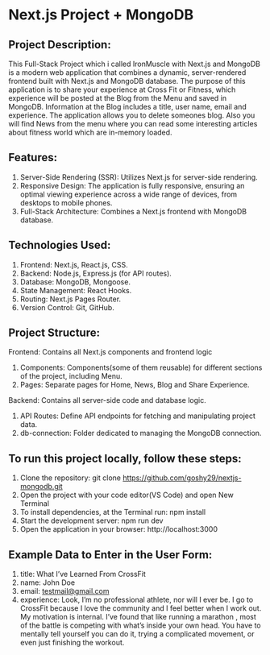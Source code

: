 # Next.js Project + MongoDB
## Project Description:
This Full-Stack Project which i called IronMuscle with Next.js and MongoDB is a modern web application that combines a dynamic, server-rendered frontend built with Next.js and MongoDB database. Тhe purpose of this application is to share your experience at Cross Fit or Fitness, which experience will be posted at the Blog from the Menu and saved in MongoDB. Information at the Blog includes a title, user name, email and experience. The application allows you to delete someones blog. Also you will find News from the menu where you can read some interesting articles about fitness world which are in-memory loaded.

## Features:
1. Server-Side Rendering (SSR): Utilizes Next.js for server-side rendering.
2. Responsive Design: The application is fully responsive, ensuring an optimal viewing experience across a wide range of devices, from desktops to mobile phones.  
3. Full-Stack Architecture: Combines a Next.js frontend with MongoDB database.

## Technologies Used:
1. Frontend: Next.js, React.js, CSS.
2. Backend: Node.js, Express.js (for API routes).
3. Database: MongoDB, Mongoose.
4. State Management: React Hooks.
5. Routing: Next.js Pages Router.
6. Version Control: Git, GitHub.

## Project Structure:
Frontend: Contains all Next.js components and frontend logic
 1. Components: Components(some of them reusable) for different sections of the project, including Menu.
 2. Pages: Separate pages for Home, News, Blog and Share Experience.

Backend: Contains all server-side code and database logic.
 1. API Routes: Define API endpoints for fetching and manipulating project data.
 2. db-connection: Folder dedicated to managing the MongoDB connection.

## To run this project locally, follow these steps:
1. Clone the repository: git clone https://github.com/goshy29/nextjs-mongodb.git
2. Open the project with your code editor(VS Code) and open New Terminal
3. To install dependencies, at the Terminal run: npm install
4. Start the development server: npm run dev
5. Open the application in your browser: http://localhost:3000

## Example Data to Enter in the User Form: 
1. title: What I’ve Learned From CrossFit
2. name: John Doe
3. email: testmail@gmail.com
4. experience: Look, I’m no professional athlete, nor will I ever be. I go to CrossFit because I love the community and I feel better when I work out. My motivation is internal. I’ve found that like running a marathon , most of the battle is competing with what’s inside your own head. You have to mentally tell yourself you can do it, trying a complicated movement, or even just finishing the workout.
